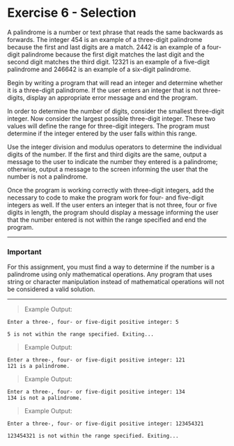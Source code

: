 # Exercise 6 - Selection

A palindrome is a number or text phrase that reads the same backwards as forwards. The integer 454 is an example of a three-digit palindrome because the first and last digits are a match. 2442 is an example of a four-digit palindrome because the first digit matches the last digit and the second digit matches the third digit. 12321 is an example of a five-digit palindrome and 246642 is an example of a six-digit palindrome.

Begin by writing a program that will read an integer and determine whether it is a three-digit palindrome. If the user enters an integer that is not three-digits, display an appropriate error message and end the program.

In order to determine the number of digits, consider the smallest three-digit integer. Now consider the largest possible three-digit integer. These two values will define the range for three-digit integers. The program must determine if the integer entered by the user falls within this range.

Use the integer division and modulus operators to determine the individual digits of the number.  If the first and third digits are the same, output a message to the user to indicate the number they entered is a palindrome; otherwise, output a message to the screen informing the user that the number is not a palindrome.

Once the program is working correctly with three-digit integers, add the necessary to code to make the program work for four- and five-digit integers as well. If the user enters an integer that is not three, four or five digits in length, the program should display a message informing the user that the number entered is not within the range specified and end the program.

----
### Important
For this assignment, you must find a way to determine if the number is a palindrome using only mathematical operations. Any program that uses string or character manipulation instead of mathematical operations will not be considered a valid solution.

----
> Example Output:
    
    Enter a three-, four- or five-digit positive integer: 5

    5 is not within the range specified. Exiting...

> Example Output:

    Enter a three-, four- or five-digit positive integer: 121
    121 is a palindrome.

> Example Output:

    Enter a three-, four- or five-digit positive integer: 134
    134 is not a palindrome.

> Example Output:

    Enter a three-, four- or five-digit positive integer: 123454321

    123454321 is not within the range specified. Exiting...